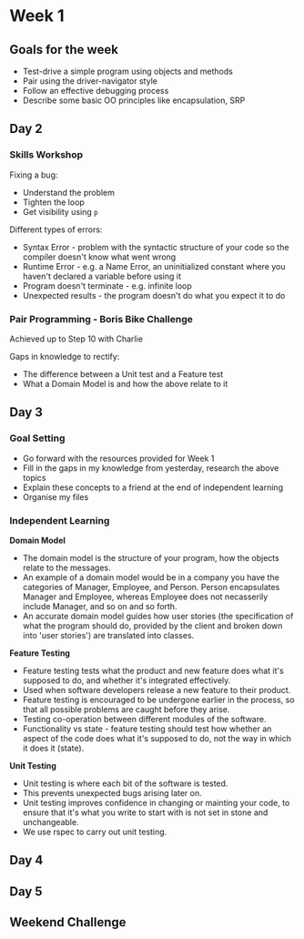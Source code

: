 # Week 1

## Goals for the week

- Test-drive a simple program using objects and methods
- Pair using the driver-navigator style
- Follow an effective debugging process
- Describe some basic OO principles like encapsulation, SRP

## Day 2

### Skills Workshop

Fixing a bug:
- Understand the problem
- Tighten the loop
- Get visibility using ``` p ```

Different types of errors:
- Syntax Error - problem with the syntactic structure of your code so the compiler doesn't know what went wrong
- Runtime Error - e.g. a Name Error, an uninitialized constant where you haven't declared a variable before using it
- Program doesn't terminate - e.g. infinite loop
- Unexpected results - the program doesn't do what you expect it to do

### Pair Programming - Boris Bike Challenge

Achieved up to Step 10 with Charlie

Gaps in knowledge to rectify:
- The difference between a Unit test and a Feature test
- What a Domain Model is and how the above relate to it

## Day 3

### Goal Setting
- Go forward with the resources provided for Week 1
- Fill in the gaps in my knowledge from yesterday, research the above topics
- Explain these concepts to a friend at the end of independent learning
- Organise my files

### Independent Learning

**Domain Model**
- The domain model is the structure of your program, how the objects relate to the messages. 
- An example of a domain model would be in a company you have the categories of Manager, Employee, and Person. Person encapsulates Manager and Employee, whereas Employee does not necasserily include Manager, and so on and so forth. 
- An accurate domain model guides how user stories (the specification of what the program should do, provided by the client and broken down into 'user stories') are translated into classes. 

**Feature Testing**
- Feature testing tests what the product and new feature does what it's supposed to do, and whether it's integrated effectively.
- Used when software developers release a new feature to their product. 
- Feature testing is encouraged to be undergone earlier in the process, so that all possible problems are caught before they arise. 
- Testing co-operation between different modules of the software.
- Functionality vs state - feature testing should test how whether an aspect of the code does what it's supposed to do, not the way in which it does it (state). 

**Unit Testing**
- Unit testing is where each bit of the software is tested. 
- This prevents unexpected bugs arising later on. 
- Unit testing improves confidence in changing or mainting your code, to ensure that it's what you write to start with is not set in stone and unchangeable. 
- We use rspec to carry out unit testing. 

## Day 4

## Day 5

## Weekend Challenge
